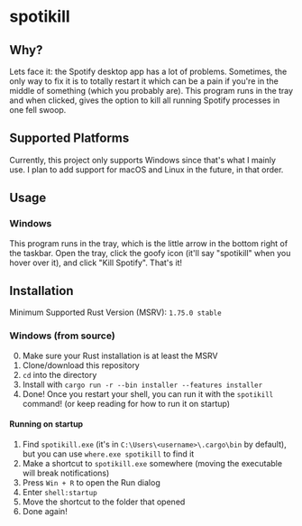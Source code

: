 # spotikill

## Why?

Lets face it: the Spotify desktop app has a lot of problems. Sometimes, the only way to fix it is to totally restart it which can be a pain if you're in the middle of something (which you probably are). This program runs in the tray and when clicked, gives the option to kill all running Spotify processes in one fell swoop.

## Supported Platforms

Currently, this project only supports Windows since that's what I mainly use. I plan to add support for macOS and Linux in the future, in that order.

## Usage

### Windows

This program runs in the tray, which is the little arrow in the bottom right of the taskbar. Open the tray, click the goofy icon (it'll say "spotikill" when you hover over it), and click "Kill Spotify". That's it!

## Installation

Minimum Supported Rust Version (MSRV): `1.75.0 stable`

### Windows (from source)

0. Make sure your Rust installation is at least the MSRV
1. Clone/download this repository
2. `cd` into the directory
3. Install with `cargo run -r --bin installer --features installer`
4. Done! Once you restart your shell, you can run it with the `spotikill` command! (or keep reading for how to run it on startup)

#### Running on startup

1. Find `spotikill.exe` (it's in `C:\Users\<username>\.cargo\bin` by default), but you can use `where.exe spotikill` to find it
2. Make a shortcut to `spotikill.exe` somewhere (moving the executable will break notifications)
3. Press `Win + R` to open the Run dialog
4. Enter `shell:startup`
5. Move the shortcut to the folder that opened
6. Done again!
